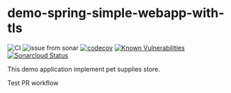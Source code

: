 # demo-spring-simple-webapp-with-tls

![CI](https://github.com/bogomolov-a-a/demo-spring-simple-webapp-with-tls/workflows/CI/badge.svg)
![issue from sonar](https://github.com/bogomolov-a-a/demo-spring-simple-webapp-with-tls/workflows/issue%20from%20sonar/badge.svg)
[![codecov](https://codecov.io/gh/bogomolov-a-a/demo-spring-simple-webapp-with-tls/branch/main/graph/badge.svg?token=OUWRCJPS11)](undefined)
[![Known Vulnerabilities](https://snyk.io/test/github/bogomolov-a-a/demo-spring-simple-webapp-with-tls/badge.svg)](https://snyk.io/test/github/bogomolov-a-a/demo-spring-simple-webapp-with-tls)
[![Sonarcloud Status](https://sonarcloud.io/api/project_badges/measure?project=bogomolov-a-a_demo-spring-simple-webapp-with-tls&metric=alert_status)](https://sonarcloud.io/dashboard?id=bogomolov-a-a_demo-spring-simple-webapp-with-tls)

This demo application implement pet supplies store.

Test PR workflow
